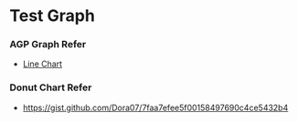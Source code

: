 # Test Graph

### AGP Graph Refer

- [Line Chart](https://github.com/nhatminh12369/LineChart) 


### Donut Chart Refer

- https://gist.github.com/Dora07/7faa7efee5f00158497690c4ce5432b4
